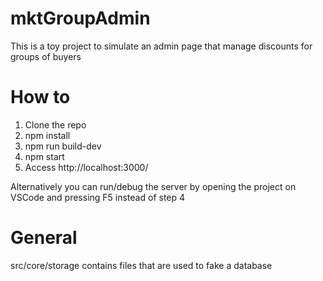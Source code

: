 # mktGroupAdmin

This is a toy project to simulate an admin page that manage discounts for groups of buyers

# How to

1. Clone the repo
2. npm install
3. npm run build-dev
4. npm start
5. Access http://localhost:3000/

Alternatively you can run/debug the server by opening the project on VSCode and pressing F5 instead of step 4

# General

src/core/storage contains files that are used to fake a database
